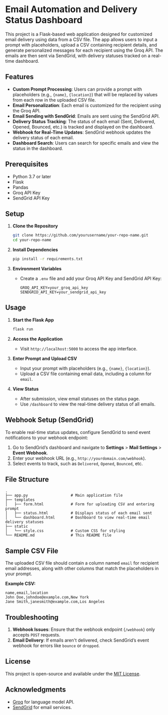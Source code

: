 # Email Automation and Delivery Status Dashboard

This project is a Flask-based web application designed for customized email delivery using data from a CSV file. The app allows users to input a prompt with placeholders, upload a CSV containing recipient details, and generate personalized messages for each recipient using the Groq API. The emails are then sent via SendGrid, with delivery statuses tracked on a real-time dashboard.

## Features

- **Custom Prompt Processing**: Users can provide a prompt with placeholders (e.g., `{name}`, `{location}`) that will be replaced by values from each row in the uploaded CSV file.
- **Email Personalization**: Each email is customized for the recipient using the Groq API.
- **Email Sending with SendGrid**: Emails are sent using the SendGrid API.
- **Delivery Status Tracking**: The status of each email (Sent, Delivered, Opened, Bounced, etc.) is tracked and displayed on the dashboard.
- **Webhook for Real-Time Updates**: SendGrid webhook updates the delivery status of each email.
- **Dashboard Search**: Users can search for specific emails and view the status in the dashboard.

## Prerequisites

- Python 3.7 or later
- Flask
- Pandas
- Groq API Key
- SendGrid API Key

## Setup

1. **Clone the Repository**
   ```bash
   git clone https://github.com/yourusername/your-repo-name.git
   cd your-repo-name
   ```

2. **Install Dependencies**
   ```bash
   pip install -r requirements.txt
   ```

3. **Environment Variables**
   - Create a `.env` file and add your Groq API Key and SendGrid API Key:
     ```plaintext
     GROQ_API_KEY=your_groq_api_key
     SENDGRID_API_KEY=your_sendgrid_api_key
     ```

## Usage

1. **Start the Flask App**
   ```bash
   flask run
   ```

2. **Access the Application**
   - Visit `http://localhost:5000` to access the app interface.

3. **Enter Prompt and Upload CSV**
   - Input your prompt with placeholders (e.g., `{name}`, `{location}`).
   - Upload a CSV file containing email data, including a column for `email`.

4. **View Status**
   - After submission, view email statuses on the status page.
   - Use `/dashboard` to view the real-time delivery status of all emails.

## Webhook Setup (SendGrid)

To enable real-time status updates, configure SendGrid to send event notifications to your webhook endpoint:
1. Go to SendGrid’s dashboard and navigate to **Settings** > **Mail Settings** > **Event Webhook**.
2. Enter your webhook URL (e.g., `http://yourdomain.com/webhook`).
3. Select events to track, such as `Delivered`, `Opened`, `Bounced`, etc.

## File Structure

```plaintext
.
├── app.py                   # Main application file
├── templates
│   ├── form.html            # Form for uploading CSV and entering prompt
│   ├── status.html          # Displays status of each email sent
│   └── dashboard.html       # Dashboard to view real-time email delivery statuses
├── static
│   └── style.css            # Custom CSS for styling
└── README.md                # This README file
```

## Sample CSV File

The uploaded CSV file should contain a column named `email` for recipient email addresses, along with other columns that match the placeholders in your prompt.

**Example CSV:**
```csv
name,email,location
John Doe,johndoe@example.com,New York
Jane Smith,janesmith@example.com,Los Angeles
```

## Troubleshooting

1. **Webhook Issues**: Ensure that the webhook endpoint (`/webhook`) only accepts `POST` requests.
2. **Email Delivery**: If emails aren't delivered, check SendGrid’s event webhook for errors like `bounce` or `dropped`.

## License

This project is open-source and available under the [MIT License](LICENSE).

## Acknowledgments

- [Groq](https://groq.com/) for language model API.
- [SendGrid](https://sendgrid.com/) for email services.

<!-- Replace `yourusername` and `your-repo-name` with your actual GitHub username and repository name. This README file should provide a thorough guide for users of your email automation app! -->